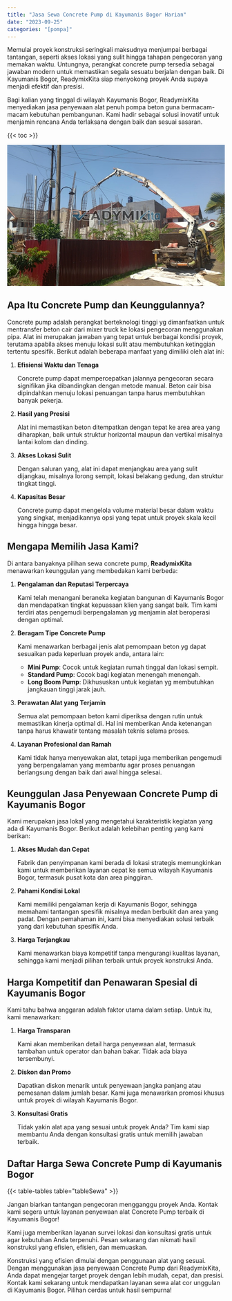 ```yaml
---
title: "Jasa Sewa Concrete Pump di Kayumanis Bogor Harian"
date: "2023-09-25"
categories: "[pompa]"
---
```


Memulai proyek konstruksi seringkali maksudnya menjumpai berbagai tantangan, seperti akses lokasi yang sulit hingga tahapan pengecoran yang memakan waktu. Untungnya, perangkat concrete pump tersedia sebagai jawaban modern untuk memastikan segala sesuatu berjalan dengan baik. Di Kayumanis Bogor, ReadymixKita siap menyokong proyek Anda supaya menjadi efektif dan presisi.

Bagi kalian yang tinggal di wilayah Kayumanis Bogor, ReadymixKita menyediakan jasa penyewaan alat penuh pompa beton guna bermacam-macam kebutuhan pembangunan. Kami hadir sebagai solusi inovatif untuk menjamin rencana Anda terlaksana dengan baik dan sesuai sasaran.

{{< toc >}}

![Jasa Sewa Concrete Pump di Kayumanis Bogor Harian](/images/pompa/sewa-pompa-24.jpg)

## Apa Itu Concrete Pump dan Keunggulannya?

Concrete pump adalah perangkat berteknologi tinggi yg dimanfaatkan untuk mentransfer beton cair dari mixer truck ke lokasi pengecoran menggunakan pipa. Alat ini merupakan jawaban yang tepat untuk berbagai kondisi proyek, terutama apabila akses menuju lokasi sulit atau membutuhkan ketinggian tertentu spesifik. Berikut adalah beberapa manfaat yang dimiliki oleh alat ini:

1. **Efisiensi Waktu dan Tenaga**

   Concrete pump dapat mempercepatkan jalannya pengecoran secara signifikan jika dibandingkan dengan metode manual. Beton cair bisa dipindahkan menuju lokasi penuangan tanpa harus membutuhkan banyak pekerja.

2. **Hasil yang Presisi**

   Alat ini memastikan beton ditempatkan dengan tepat ke area area yang diharapkan, baik untuk struktur horizontal maupun dan vertikal misalnya lantai kolom dan dinding.

3. **Akses Lokasi Sulit**

   Dengan saluran yang, alat ini dapat menjangkau area yang sulit dijangkau, misalnya lorong sempit, lokasi belakang gedung, dan struktur tingkat tinggi.

4. **Kapasitas Besar**

   Concrete pump dapat mengelola volume material besar dalam waktu yang singkat, menjadikannya opsi yang tepat untuk proyek skala kecil hingga hingga besar.

## Mengapa Memilih Jasa Kami?

Di antara banyaknya pilihan sewa concrete pump, **ReadymixKita** menawarkan keunggulan yang membedakan kami berbeda:

1. **Pengalaman dan Reputasi Terpercaya**

   Kami telah menangani beraneka kegiatan bangunan di Kayumanis Bogor dan mendapatkan tingkat kepuasaan klien yang sangat baik. Tim kami terdiri atas pengemudi berpengalaman yg menjamin alat beroperasi dengan optimal.

2. **Beragam Tipe Concrete Pump**

   Kami menawarkan berbagai jenis alat pemompaan beton yg dapat sesuaikan pada keperluan proyek anda, antara lain:
   - **Mini Pump**: Cocok untuk kegiatan rumah tinggal dan lokasi sempit.
   - **Standard Pump**: Cocok bagi kegiatan menengah menengah.
   - **Long Boom Pump**: Dikhususkan untuk kegiatan yg membutuhkan jangkauan tinggi jarak jauh.

3. **Perawatan Alat yang Terjamin**

   Semua alat pemompaan beton kami diperiksa dengan rutin untuk memastikan kinerja optimal di. Hal ini memberikan Anda ketenangan tanpa harus khawatir tentang masalah teknis selama proses.

4. **Layanan Profesional dan Ramah**

   Kami tidak hanya menyewakan alat, tetapi juga memberikan pengemudi yang berpengalaman yang membantu agar proses penuangan berlangsung dengan baik dari awal hingga selesai.

## Keunggulan Jasa Penyewaan Concrete Pump di Kayumanis Bogor

Kami merupakan jasa lokal yang mengetahui karakteristik kegiatan yang ada di Kayumanis Bogor. Berikut adalah kelebihan penting yang kami berikan:

1. **Akses Mudah dan Cepat**

   Fabrik dan penyimpanan kami berada di lokasi strategis memungkinkan kami untuk memberikan layanan cepat ke semua wilayah Kayumanis Bogor, termasuk pusat kota dan area pinggiran.

2. **Pahami Kondisi Lokal**

   Kami memiliki pengalaman kerja di Kayumanis Bogor, sehingga memahami tantangan spesifik misalnya medan berbukit dan area yang padat. Dengan pemahaman ini, kami bisa menyediakan solusi terbaik yang dari kebutuhan spesifik Anda.

3. **Harga Terjangkau**

   Kami menawarkan biaya kompetitif tanpa mengurangi kualitas layanan, sehingga kami menjadi pilihan terbaik untuk proyek konstruksi Anda.

## Harga Kompetitif dan Penawaran Spesial di Kayumanis Bogor

Kami tahu bahwa anggaran adalah faktor utama dalam setiap. Untuk itu, kami menawarkan:

1. **Harga Transparan**

   Kami akan memberikan detail harga penyewaan alat, termasuk tambahan untuk operator dan bahan bakar. Tidak ada biaya tersembunyi.

2. **Diskon dan Promo**

   Dapatkan diskon menarik untuk penyewaan jangka panjang atau pemesanan dalam jumlah besar. Kami juga menawarkan promosi khusus untuk proyek di wilayah Kayumanis Bogor.

3. **Konsultasi Gratis**

   Tidak yakin alat apa yang sesuai untuk proyek Anda? Tim kami siap membantu Anda dengan konsultasi gratis untuk memilih jawaban terbaik.

## Daftar Harga Sewa Concrete Pump di Kayumanis Bogor

{{< table-tables table="tableSewa" >}}

Jangan biarkan tantangan pengecoran mengganggu proyek Anda. Kontak kami segera untuk layanan penyewaan alat Concrete Pump terbaik di Kayumanis Bogor!

Kami juga memberikan layanan survei lokasi dan konsultasi gratis untuk agar kebutuhan Anda terpenuhi. Pesan sekarang dan nikmati hasil konstruksi yang efisien, efisien, dan memuaskan.

Konstruksi yang efisien dimulai dengan penggunaan alat yang sesuai. Dengan menggunakan jasa penyewaan Concrete Pump dari ReadymixKita, Anda dapat mengejar target proyek dengan lebih mudah, cepat, dan presisi. Kontak kami sekarang untuk mendapatkan layanan sewa alat cor unggulan di Kayumanis Bogor. Pilihan cerdas untuk hasil sempurna!